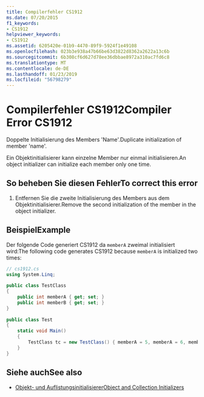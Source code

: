 ```yaml
---
title: Compilerfehler CS1912
ms.date: 07/20/2015
f1_keywords:
- CS1912
helpviewer_keywords:
- CS1912
ms.assetid: 6205420e-01b9-4470-89f9-5924f1e49108
ms.openlocfilehash: 023b3e938a47b66be63d3822d8362a2622a13c6b
ms.sourcegitcommit: 6b308cf6d627d78ee36dbbae8972a310ac7fd6c8
ms.translationtype: MT
ms.contentlocale: de-DE
ms.lasthandoff: 01/23/2019
ms.locfileid: "56798279"
---
```

# <a name="compiler-error-cs1912"></a><span data-ttu-id="7c4ad-102">Compilerfehler CS1912</span><span class="sxs-lookup"><span data-stu-id="7c4ad-102">Compiler Error CS1912</span></span>
<span data-ttu-id="7c4ad-103">Doppelte Initialisierung des Members 'Name'.</span><span class="sxs-lookup"><span data-stu-id="7c4ad-103">Duplicate initialization of member 'name'.</span></span>  
  
 <span data-ttu-id="7c4ad-104">Ein Objektinitialisierer kann einzelne Member nur einmal initialisieren.</span><span class="sxs-lookup"><span data-stu-id="7c4ad-104">An object initializer can initialize each member only one time.</span></span>  
  
## <a name="to-correct-this-error"></a><span data-ttu-id="7c4ad-105">So beheben Sie diesen Fehler</span><span class="sxs-lookup"><span data-stu-id="7c4ad-105">To correct this error</span></span>  
  
1.  <span data-ttu-id="7c4ad-106">Entfernen Sie die zweite Initialisierung des Members aus dem Objektinitialisierer.</span><span class="sxs-lookup"><span data-stu-id="7c4ad-106">Remove the second initialization of the member in the object initializer.</span></span>  
  
## <a name="example"></a><span data-ttu-id="7c4ad-107">Beispiel</span><span class="sxs-lookup"><span data-stu-id="7c4ad-107">Example</span></span>  
 <span data-ttu-id="7c4ad-108">Der folgende Code generiert CS1912 da `memberA` zweimal initialisiert wird:</span><span class="sxs-lookup"><span data-stu-id="7c4ad-108">The following code generates CS1912 because `memberA` is initialized two times:</span></span>  
  
```csharp  
// cs1912.cs  
using System.Linq;  
  
public class TestClass  
{  
    public int memberA { get; set; }  
    public int memberB { get; set; }  
}  
  
public class Test  
{  
    static void Main()  
    {  
        TestClass tc = new TestClass() { memberA = 5, memberA = 6, memberB = 2}; // CS1912  
    }  
}  
```  
  
## <a name="see-also"></a><span data-ttu-id="7c4ad-109">Siehe auch</span><span class="sxs-lookup"><span data-stu-id="7c4ad-109">See also</span></span>

- [<span data-ttu-id="7c4ad-110">Objekt- und Auflistungsinitialisierer</span><span class="sxs-lookup"><span data-stu-id="7c4ad-110">Object and Collection Initializers</span></span>](../../csharp/programming-guide/classes-and-structs/object-and-collection-initializers.md)
